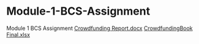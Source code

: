 # Module-1-BCS-Assignment
Module 1 BCS Assignment
[Crowdfunding Report.docx](https://github.com/Chris-Barrera/Module-1-BCS-Assignment/files/11763235/Crowdfunding.Report.docx)
[CrowdfundingBook Final.xlsx](https://github.com/Chris-Barrera/Module-1-BCS-Assignment/files/11763237/CrowdfundingBook.Final.xlsx)
